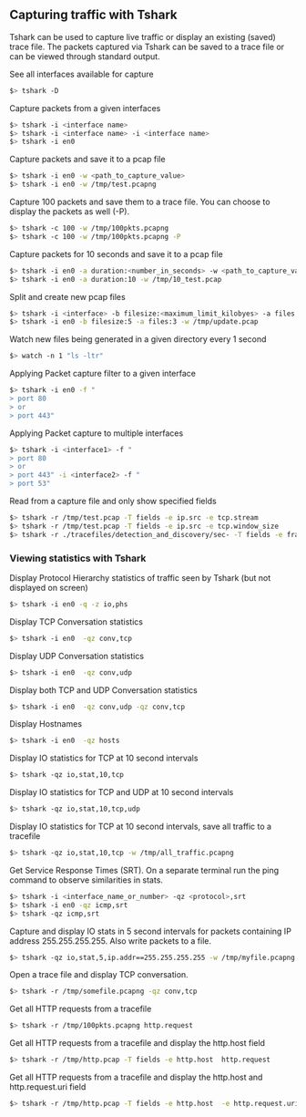 ## Capturing traffic with Tshark
Tshark can be used to capture live traffic or display an existing (saved) trace file. The packets captured
via Tshark can be saved to a trace file or can be viewed through standard output.

See all interfaces available for capture
```sh
$> tshark -D
```

Capture packets from a given interfaces
```sh
$> tshark -i <interface name>
$> tshark -i <interface name> -i <interface name>
$> tshark -i en0
```

Capture packets and save it to a pcap file
```sh
$> tshark -i en0 -w <path_to_capture_value>
$> tshark -i en0 -w /tmp/test.pcapng
```

Capture 100 packets and save them to a trace file. You can choose to display the packets as well (-P).   
```sh
$> tshark -c 100 -w /tmp/100pkts.pcapng
$> tshark -c 100 -w /tmp/100pkts.pcapng -P
```

Capture packets for 10 seconds and save it to a pcap file
```sh
$> tshark -i en0 -a duration:<number_in_seconds> -w <path_to_capture_value>
$> tshark -i en0 -a duration:10 -w /tmp/10_test.pcap
```

Split and create new pcap files
```sh
$> tshark -i <interface> -b filesize:<maximum_limit_kilobyes> -a files:<number_of_files_to_stop_after> -w <output_file_name>
$> tshark -i en0 -b filesize:5 -a files:3 -w /tmp/update.pcap
```

Watch new files being generated in a given directory every 1 second
```sh
$> watch -n 1 "ls -ltr"
```

Applying Packet capture filter to a given interface
```sh
$> tshark -i en0 -f "
> port 80
> or
> port 443"
```

Applying Packet capture to multiple interfaces
```sh
$> tshark -i <interface1> -f "
> port 80
> or
> port 443" -i <interface2> -f "
> port 53"
```

Read from a capture file and only show specified fields
```sh
$> tshark -r /tmp/test.pcap -T fields -e ip.src -e tcp.stream
$> tshark -r /tmp/test.pcap -T fields -e ip.src -e tcp.window_size
$> tshark -r ./tracefiles/detection_and_discovery/sec- -T fields -e frame.time -c 5
```

### Viewing statistics with Tshark
Display Protocol Hierarchy statistics of traffic seen by Tshark (but not displayed on screen)
```sh
$> tshark -i en0 -q -z io,phs
```

Display TCP Conversation statistics
```sh
$> tshark -i en0  -qz conv,tcp
```

Display UDP Conversation statistics
```sh
$> tshark -i en0  -qz conv,udp
```

Display both TCP and UDP Conversation statistics
```sh
$> tshark -i en0  -qz conv,udp -qz conv,tcp
```

Display Hostnames
```sh
$> tshark -i en0  -qz hosts
```

Display IO statistics for TCP at 10 second intervals
```sh
$> tshark -qz io,stat,10,tcp
```

Display IO statistics for TCP and UDP at 10 second intervals
```sh
$> tshark -qz io,stat,10,tcp,udp
```

Display IO statistics for TCP at 10 second intervals, save all traffic to a tracefile
```sh
$> tshark -qz io,stat,10,tcp -w /tmp/all_traffic.pcapng
```

Get Service Response Times (SRT). On a separate terminal run the ping command to observe similarities in stats.
```sh
$> tshark -i <interface_name_or_number> -qz <protocol>,srt
$> tshark -i en0 -qz icmp,srt
$> tshark -qz icmp,srt
```

Capture and display IO stats in 5 second intervals for packets containing IP address 255.255.255.255. Also write packets to a file.
```sh
$> tshark -qz io,stat,5,ip.addr==255.255.255.255 -w /tmp/myfile.pcapng
```

Open a trace file and display TCP conversation.
```sh
$> tshark -r /tmp/somefile.pcapng -qz conv,tcp
```

Get all HTTP requests from a tracefile
```sh
$> tshark -r /tmp/100pkts.pcapng http.request
```

Get all HTTP requests from a tracefile and display the http.host field
```sh
$> tshark -r /tmp/http.pcap -T fields -e http.host  http.request
```

Get all HTTP requests from a tracefile and display the http.host and http.request.uri field
```sh
$> tshark -r /tmp/http.pcap -T fields -e http.host  -e http.request.uri http.request
```
